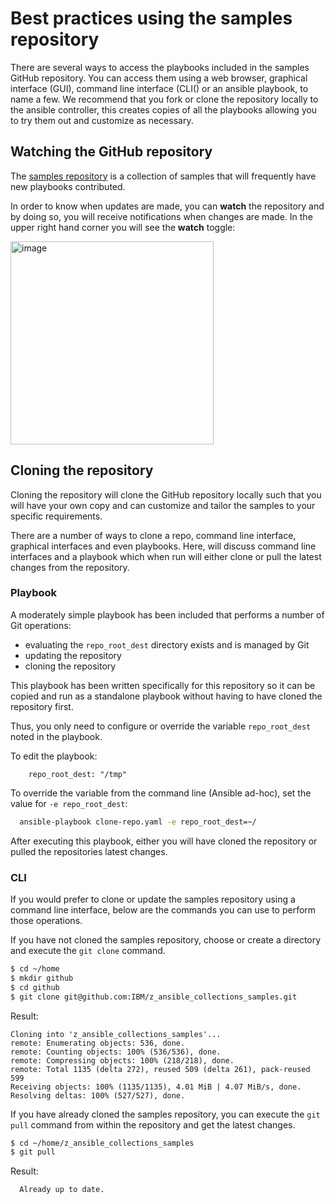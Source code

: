 # Best practices using the samples repository

There are several ways to access the playbooks included in the samples GitHub
repository. You can access them using  a web browser, graphical interface (GUI),
command line interface (CLI() or an ansible playbook, to name a few. We
recommend that you fork or clone the repository locally to the ansible
controller, this creates copies of all the playbooks allowing you to try
them out and customize as necessary.

## Watching the GitHub repository
The [samples repository](https://github.com/IBM/z_ansible_collections_samples/)
is a collection of samples that will frequently have new playbooks contributed.


In order to know when updates are made, you can **watch** the repository
and by doing so, you will receive notifications when changes
are made. In the upper right hand corner you will see the **watch** toggle:

<img width="325" alt="image" src="https://media.github.ibm.com/user/15905/files/97b26800-f2dc-11ea-8e96-f7723979c03e">

## Cloning the repository

Cloning the repository will clone the GitHub repository locally such that you
will have your own copy and can customize and tailor the samples to your
specific requirements.

There are a number of ways to clone a repo, command line interface, graphical
interfaces and even playbooks. Here, will discuss command line interfaces and a
playbook which when run will either clone or pull the latest changes from the
repository.

### Playbook

A moderately simple playbook has been included that performs a number of Git
operations:

  * evaluating the `repo_root_dest` directory exists and is managed by Git
  * updating the repository
  * cloning the repository

This playbook has been written specifically for this repository so it can be
copied and run as a standalone playbook without having to have cloned the
repository first.

Thus, you only need to configure or override the variable `repo_root_dest` noted
in the playbook.

To edit the playbook:
```ymal
    repo_root_dest: "/tmp"
```

To override the variable from the command line (Ansible ad-hoc), set the value
for `-e repo_root_dest`:

```sh
  ansible-playbook clone-repo.yaml -e repo_root_dest=~/
```

After executing this playbook, either you will have cloned the repository or
pulled the repositories latest changes.

### CLI

If you would prefer to clone or update the samples repository using a command line
interface, below are the commands you can use to perform those operations.

If you have not cloned the samples repository, choose or create a directory and
execute the `git clone` command.

```sh
$ cd ~/home
$ mkdir github
$ cd github
$ git clone git@github.com:IBM/z_ansible_collections_samples.git
```

Result:
```
Cloning into 'z_ansible_collections_samples'...
remote: Enumerating objects: 536, done.
remote: Counting objects: 100% (536/536), done.
remote: Compressing objects: 100% (218/218), done.
remote: Total 1135 (delta 272), reused 509 (delta 261), pack-reused 599
Receiving objects: 100% (1135/1135), 4.01 MiB | 4.07 MiB/s, done.
Resolving deltas: 100% (527/527), done.
```

If you have already cloned the samples repository, you can execute the
`git pull` command from within the repository and get the latest changes.

```sh
$ cd ~/home/z_ansible_collections_samples
$ git pull
```

Result:
```
  Already up to date.
```


